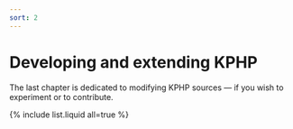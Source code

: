 ```yaml
---
sort: 2
---
```


# Developing and extending KPHP

The last chapter is dedicated to modifying KPHP sources — if you wish to experiment or to contribute.

{% include list.liquid all=true %}
